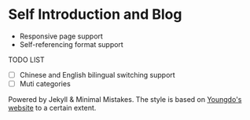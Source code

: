 # Self Introduction and Blog

- Responsive page support
- Self-referencing format support

TODO LIST
- [ ] Chinese and English bilingual switching support
- [ ] Muti categories

Powered by Jekyll & Minimal Mistakes. The style is based on [Youngdo's website](https://leeyngdo.github.io/) to a certain extent.